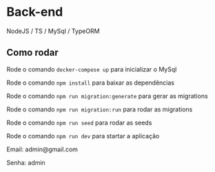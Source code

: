 # Back-end

NodeJS / TS / MySql / TypeORM

<h2>Como rodar</h2>
<p>Rode o comando <code>docker-compose up</code> para inicializar o MySql</p>
<p>Rode o comando <code>npm install</code> para baixar as dependências</p>
<p>Rode o comando <code>npm run migration:generate</code> para gerar as migrations</p>
<p>Rode o comando <code>npm run migration:run</code> para rodar as migrations</p>
<p>Rode o comando <code>npm run seed</code> para rodar as seeds</p>
<p>Rode o comando <code>npm run dev</code> para startar a aplicação</p>

<p>Email: admin@gmail.com</p>
<p>Senha: admin</p>
